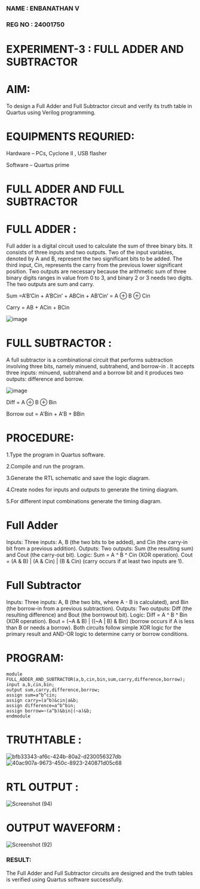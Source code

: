 ### NAME : ENBANATHAN V
### REG NO : 24001750
# EXPERIMENT-3 : FULL ADDER AND SUBTRACTOR


# AIM:

To design a Full Adder and Full Subtractor circuit and verify its truth table in Quartus using Verilog programming.


# EQUIPMENTS REQURIED:

Hardware – PCs, Cyclone II , USB flasher

Software – Quartus prime


# FULL ADDER AND FULL SUBTRACTOR

# FULL ADDER :

Full adder is a digital circuit used to calculate the sum of three binary bits. It consists of three inputs and two outputs. Two of the input variables, denoted by A and B, represent the two significant bits to be added. The third input, Cin, represents the carry from the previous lower significant position. Two outputs are necessary because the arithmetic sum of three binary digits ranges in value from 0 to 3, and binary 2 or 3 needs two digits. The two outputs are sum and carry.

Sum =A’B’Cin + A’BCin’ + ABCin + AB’Cin’ = A ⊕ B ⊕ Cin 

Carry = AB + ACin + BCin

![image](https://github.com/naavaneetha/FULL_ADDER_SUBTRACTOR/assets/154305477/0f30ba51-5ffb-4198-845f-18e054f675e7)


# FULL SUBTRACTOR :

A full subtractor is a combinational circuit that performs subtraction involving three bits, namely minuend, subtrahend, and borrow-in . It accepts three inputs: minuend, subtrahend and a borrow bit and it produces two outputs: difference and borrow.

![image](https://github.com/naavaneetha/FULL_ADDER_SUBTRACTOR/assets/154305477/02b24f51-ab51-4304-9ad6-7b81ffc1ead5)

Diff = A ⊕ B ⊕ Bin 

Borrow out = A'Bin + A'B + BBin

# PROCEDURE:

1.Type the program in Quartus software.

2.Compile and run the program.

3.Generate the RTL schematic and save the logic diagram.

4.Create nodes for inputs and outputs to generate the timing diagram.

5.For different input combinations generate the timing diagram.

# Full Adder
Inputs: Three inputs: A, B (the two bits to be added), and Cin (the carry-in bit from a previous
addition). Outputs: Two outputs: Sum (the resulting sum) and Cout (the carry-out bit). Logic: Sum =
A ^ B ^ Cin (XOR operation). Cout = (A & B) | (A & Cin) | (B & Cin) (carry occurs if at least two
inputs are 1).

# Full Subtractor
Inputs: Three inputs: A, B (the two bits, where A - B is calculated), and Bin (the borrow-in from a
previous subtraction). Outputs: Two outputs: Diff (the resulting difference) and Bout (the borrowout
bit). Logic: Diff = A ^ B ^ Bin (XOR operation). Bout = (~A & B) | ((~A | B) & Bin) (borrow occurs
if A is less than B or needs a borrow). Both circuits follow simple XOR logic for the primary result
and AND-OR logic to determine carry or borrow conditions.

# PROGRAM:
```
module FULL_ADDER_AND_SUBTRACTOR(a,b,cin,bin,sum,carry,difference,borrow);
input a,b,cin,bin;
output sum,carry,difference,borrow;
assign sum=a^b^cin;
assign carry=(a^b)&cin|a&b;
assign difference=a^b^bin;
assign borrow=~(a^b)&bin|(~a)&b;
endmodule
```
# TRUTHTABLE :
![bfb33343-af6c-424b-80a2-d230056327db](https://github.com/user-attachments/assets/d095bfda-27e4-4e9c-ac1c-ed6747739af3)
![40ac907a-9673-450c-8923-240871d05c68](https://github.com/user-attachments/assets/cdb176a8-a1b0-4b05-8672-cfddf3a64ea6)

# RTL OUTPUT :
![Screenshot (94)](https://github.com/user-attachments/assets/74acb045-f3ca-4e1f-a5bb-cf2d027c054d)


# OUTPUT WAVEFORM :
![Screenshot (92)](https://github.com/user-attachments/assets/c088ad92-a88c-4a1f-8ee6-843fd572414b)



### RESULT:

The Full Adder and Full Subtractor circuits are designed and the truth tables is verified using
Quartus software successfully.

